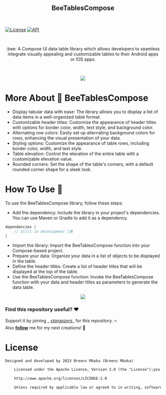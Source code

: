 <h2 align="center">BeeTablesCompose</h2></br>

<p align="center">

<a href="https://opensource.org/licenses/Apache-2.0"><img alt="License" src="https://img.shields.io/badge/License-Apache%202.0-blue.svg"/></a>
<a href="https://android-arsenal.com/api?level=21+"><img alt="API" src="https://img.shields.io/badge/API-15%2B-brightgreen.svg?style=flat"/></a>
</p> <br>

<p align="center">
:bee:  A Compose UI data table library which allows developers to seamless integrate visually appealing and customizable tables to their Android apps or IOS apps.
</p></br>

<p align="center">
<img src="https://github.com/Breens-Mbaka/AnimeFollowKMM/assets/72180010/1b3e239e-9b4b-4bde-a9f1-085878bdf94a" />
</p>

# More About 🐝 BeeTablesCompose

- Display tabular data with ease: The library allows you to display a list of data items in a
  well-organized table format.
- Customizable header titles: Customize the appearance of header titles with options for border
  color, width, text style, and background color.
- Alternating row colors: Easily set up alternating background colors for rows, enhancing the visual
  presentation of your data.
- Styling options: Customize the appearance of table rows, including border color, width, and text
  style.
- Table elevation: Control the elevation of the entire table with a customizable elevation value.
- Rounded corners: Set the shape of the table's corners, with a default rounded corner shape for a
  sleek look.

# How To Use 🤔

To use the BeeTablesCompose library, follow these steps:

- Add the dependency: Include the library in your project's dependencies. You can use Maven or
  Gradle to add it as a dependency.

```gradle
dependencies {
    // Still in development 🦺🛠
}
```

- Import the library: Import the BeeTablesCompose function into your Compose-based project.
- Prepare your data: Organize your data in a list of objects to be displayed in the table.
- Define the header titles: Create a list of header titles that will be displayed at the top of the
  table.
- Use the BeeTablesCompose function: Invoke the BeeTablesCompose function with your data and header
  titles as parameters to generate the data table.

<p align="center">
<img src="https://github.com/Breens-Mbaka/AnimeFollowKMM/assets/72180010/42f7fab4-cfe4-4236-968c-4a6eda006b0f" />

### Find this repository useful? :heart:

Support it by joining _
_[stargazers](https://github.com/Breens-Mbaka/Searchable-Dropdown-Menu-Jetpack-Compose/stargazers)__
for this repository. :star: <br>
Also __[follow](https://github.com/Breens-Mbaka)__ me for my next creations! 🤩
</p>

# License

```xml
Designed and developed by 2023 Breens Mbaka (Breens Mbaka)

    Licensed under the Apache License, Version 2.0 (the "License");you may not use this file except in compliance with the License.You may obtain a copy of the License at

    http://www.apache.org/licenses/LICENSE-2.0

    Unless required by applicable law or agreed to in writing, softwaredistributed under the License is distributed on an "AS IS" BASIS,WITHOUT WARRANTIES OR CONDITIONS OF ANY KIND, either express or implied.See the License for the specific language governing permissions andlimitations under the License.
```